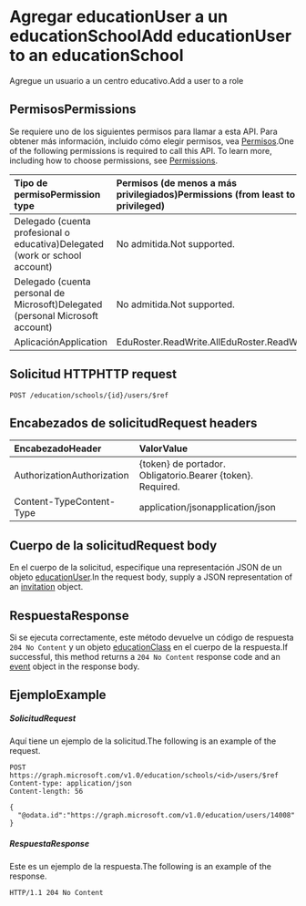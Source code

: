# <a name="add-educationuser-to-an-educationschool"></a><span data-ttu-id="ec71e-101">Agregar educationUser a un educationSchool</span><span class="sxs-lookup"><span data-stu-id="ec71e-101">Add educationUser to an educationSchool</span></span>

<span data-ttu-id="ec71e-102">Agregue un usuario a un centro educativo.</span><span class="sxs-lookup"><span data-stu-id="ec71e-102">Add a user to a role</span></span>

## <a name="permissions"></a><span data-ttu-id="ec71e-103">Permisos</span><span class="sxs-lookup"><span data-stu-id="ec71e-103">Permissions</span></span>
<span data-ttu-id="ec71e-p101">Se requiere uno de los siguientes permisos para llamar a esta API. Para obtener más información, incluido cómo elegir permisos, vea [Permisos](../../../concepts/permissions_reference.md).</span><span class="sxs-lookup"><span data-stu-id="ec71e-p101">One of the following permissions is required to call this API. To learn more, including how to choose permissions, see [Permissions](../../../concepts/permissions_reference.md).</span></span>

|<span data-ttu-id="ec71e-106">Tipo de permiso</span><span class="sxs-lookup"><span data-stu-id="ec71e-106">Permission type</span></span>      | <span data-ttu-id="ec71e-107">Permisos (de menos a más privilegiados)</span><span class="sxs-lookup"><span data-stu-id="ec71e-107">Permissions (from least to most privileged)</span></span>              |
|:--------------------|:---------------------------------------------------------|
|<span data-ttu-id="ec71e-108">Delegado (cuenta profesional o educativa)</span><span class="sxs-lookup"><span data-stu-id="ec71e-108">Delegated (work or school account)</span></span> |  <span data-ttu-id="ec71e-109">No admitida.</span><span class="sxs-lookup"><span data-stu-id="ec71e-109">Not supported.</span></span>  |
|<span data-ttu-id="ec71e-110">Delegado (cuenta personal de Microsoft)</span><span class="sxs-lookup"><span data-stu-id="ec71e-110">Delegated (personal Microsoft account)</span></span> |  <span data-ttu-id="ec71e-111">No admitida.</span><span class="sxs-lookup"><span data-stu-id="ec71e-111">Not supported.</span></span>  |
|<span data-ttu-id="ec71e-112">Aplicación</span><span class="sxs-lookup"><span data-stu-id="ec71e-112">Application</span></span> | <span data-ttu-id="ec71e-113">EduRoster.ReadWrite.All</span><span class="sxs-lookup"><span data-stu-id="ec71e-113">EduRoster.ReadWrite.All</span></span> | 

## <a name="http-request"></a><span data-ttu-id="ec71e-114">Solicitud HTTP</span><span class="sxs-lookup"><span data-stu-id="ec71e-114">HTTP request</span></span>
<!-- { "blockType": "ignored" } -->
```http
POST /education/schools/{id}/users/$ref
```
## <a name="request-headers"></a><span data-ttu-id="ec71e-115">Encabezados de solicitud</span><span class="sxs-lookup"><span data-stu-id="ec71e-115">Request headers</span></span>
| <span data-ttu-id="ec71e-116">Encabezado</span><span class="sxs-lookup"><span data-stu-id="ec71e-116">Header</span></span>       | <span data-ttu-id="ec71e-117">Valor</span><span class="sxs-lookup"><span data-stu-id="ec71e-117">Value</span></span> |
|:---------------|:--------|
| <span data-ttu-id="ec71e-118">Authorization</span><span class="sxs-lookup"><span data-stu-id="ec71e-118">Authorization</span></span>  | <span data-ttu-id="ec71e-p102">{token} de portador. Obligatorio.</span><span class="sxs-lookup"><span data-stu-id="ec71e-p102">Bearer {token}. Required.</span></span>  |
| <span data-ttu-id="ec71e-121">Content-Type</span><span class="sxs-lookup"><span data-stu-id="ec71e-121">Content-Type</span></span>  | <span data-ttu-id="ec71e-122">application/json</span><span class="sxs-lookup"><span data-stu-id="ec71e-122">application/json</span></span>  |

## <a name="request-body"></a><span data-ttu-id="ec71e-123">Cuerpo de la solicitud</span><span class="sxs-lookup"><span data-stu-id="ec71e-123">Request body</span></span>
<span data-ttu-id="ec71e-124">En el cuerpo de la solicitud, especifique una representación JSON de un objeto [educationUser](../resources/educationuser.md).</span><span class="sxs-lookup"><span data-stu-id="ec71e-124">In the request body, supply a JSON representation of an [invitation](../resources/educationuser.md) object.</span></span>


## <a name="response"></a><span data-ttu-id="ec71e-125">Respuesta</span><span class="sxs-lookup"><span data-stu-id="ec71e-125">Response</span></span>
<span data-ttu-id="ec71e-126">Si se ejecuta correctamente, este método devuelve un código de respuesta `204 No Content` y un objeto [educationClass](../resources/educationclass.md) en el cuerpo de la respuesta.</span><span class="sxs-lookup"><span data-stu-id="ec71e-126">If successful, this method returns a `204 No Content` response code and an [event](../resources/educationclass.md) object in the response body.</span></span>

## <a name="example"></a><span data-ttu-id="ec71e-127">Ejemplo</span><span class="sxs-lookup"><span data-stu-id="ec71e-127">Example</span></span>
##### <a name="request"></a><span data-ttu-id="ec71e-128">Solicitud</span><span class="sxs-lookup"><span data-stu-id="ec71e-128">Request</span></span>
<span data-ttu-id="ec71e-129">Aquí tiene un ejemplo de la solicitud.</span><span class="sxs-lookup"><span data-stu-id="ec71e-129">The following is an example of the request.</span></span>
<!-- {
  "blockType": "request",
  "name": "create_educationuser_from_educationschool"
}-->
```http
POST https://graph.microsoft.com/v1.0/education/schools/<id>/users/$ref
Content-type: application/json
Content-length: 56

{
  "@odata.id":"https://graph.microsoft.com/v1.0/education/users/14008"
}
```

##### <a name="response"></a><span data-ttu-id="ec71e-130">Respuesta</span><span class="sxs-lookup"><span data-stu-id="ec71e-130">Response</span></span>
<span data-ttu-id="ec71e-131">Este es un ejemplo de la respuesta.</span><span class="sxs-lookup"><span data-stu-id="ec71e-131">The following is an example of the response.</span></span> 

<!-- Add the educationClass resource to the response. -->

<!-- {
  "blockType": "response",
  "truncated": true,
  "@odata.type": "microsoft.graph.educationUser"
} -->
```http
HTTP/1.1 204 No Content
```

<!-- uuid: 8fcb5dbc-d5aa-4681-8e31-b001d5168d79
2015-10-25 14:57:30 UTC -->
<!-- {
  "type": "#page.annotation",
  "description": "Create educationUser",
  "keywords": "",
  "section": "documentation",
  "tocPath": ""
}-->
